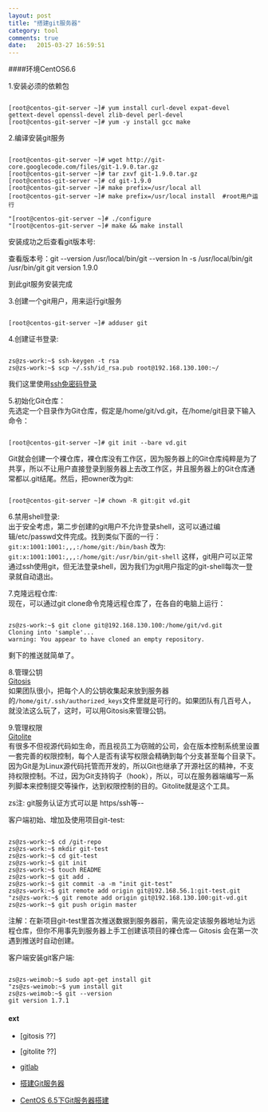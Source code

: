 ```yaml
---
layout: post
title: "搭建git服务器"
category: tool
comments: true
date:   2015-03-27 16:59:51
---
```



####环境CentOS6.6

1.安装必须的依赖包
<pre><code>
[root@centos-git-server ~]# yum install curl-devel expat-devel gettext-devel openssl-devel zlib-devel perl-devel
[root@centos-git-server ~]# yum -y install gcc make
</code></pre>


2.编译安装git服务
<pre><code>
[root@centos-git-server ~]# wget http://git-core.googlecode.com/files/git-1.9.0.tar.gz
[root@centos-git-server ~]# tar zxvf git-1.9.0.tar.gz
[root@centos-git-server ~]# cd git-1.9.0
[root@centos-git-server ~]# make prefix=/usr/local all
[root@centos-git-server ~]# make prefix=/usr/local install  #root用户运行

"[root@centos-git-server ~]# ./configure
"[root@centos-git-server ~]# make && make install
</code></pre>

安装成功之后查看git版本号:  

查看版本号：git --version
/usr/local/bin/git --version
ln -s /usr/local/bin/git /usr/bin/git
git version 1.9.0

到此git服务安装完成  


3.创建一个git用户，用来运行git服务  
<pre><code>
[root@centos-git-server ~]# adduser git
</code></pre>


4.创建证书登录:  
<pre><code>
zs@zs-work:~$ ssh-keygen -t rsa
zs@zs-work:~$ scp ~/.ssh/id_rsa.pub root@192.168.130.100:~/
</code></pre>

我们这里使用[ssh免密码登录](/tool/2014/10/23/ssh免密码登录.html)


5.初始化Git仓库：  
先选定一个目录作为Git仓库，假定是/home/git/vd.git，在/home/git目录下输入命令：
<pre><code>
[root@centos-git-server ~]# git init --bare vd.git
</code></pre>

Git就会创建一个裸仓库，裸仓库没有工作区，因为服务器上的Git仓库纯粹是为了共享，所以不让用户直接登录到服务器上去改工作区，并且服务器上的Git仓库通常都以.git结尾。然后，把owner改为git:  
<pre><code>
[root@centos-git-server ~]# chown -R git:git vd.git
</code></pre>


6.禁用shell登录:  
出于安全考虑，第二步创建的git用户不允许登录shell，这可以通过编辑/etc/passwd文件完成。找到类似下面的一行：  
`git:x:1001:1001:,,,:/home/git:/bin/bash`
改为:  
`git:x:1001:1001:,,,:/home/git:/usr/bin/git-shell`
这样，git用户可以正常通过ssh使用git，但无法登录shell，因为我们为git用户指定的git-shell每次一登录就自动退出。


7.克隆远程仓库:  
现在，可以通过git clone命令克隆远程仓库了，在各自的电脑上运行：
<pre><code>
zs@zs-work:~$ git clone git@192.168.130.100:/home/git/vd.git
Cloning into 'sample'...
warning: You appear to have cloned an empty repository.
</code></pre>
剩下的推送就简单了。


8.管理公钥  
[Gitosis](https://github.com/res0nat0r/gitosis)  
如果团队很小，把每个人的公钥收集起来放到服务器的`/home/git/.ssh/authorized_keys`文件里就是可行的。如果团队有几百号人，就没法这么玩了，这时，可以用Gitosis来管理公钥。


9.管理权限  
[Gitolite](https://github.com/sitaramc/gitolite)  
有很多不但视源代码如生命，而且视员工为窃贼的公司，会在版本控制系统里设置一套完善的权限控制，每个人是否有读写权限会精确到每个分支甚至每个目录下。因为Git是为Linux源代码托管而开发的，所以Git也继承了开源社区的精神，不支持权限控制。不过，因为Git支持钩子（hook），所以，可以在服务器端编写一系列脚本来控制提交等操作，达到权限控制的目的。Gitolite就是这个工具。



zs注: git服务认证方式可以是 https/ssh等--


客户端初始、增加及使用项目git-test:  
<pre><code>
zs@zs-work:~$ cd /git-repo
zs@zs-work:~$ mkdir git-test
zs@zs-work:~$ cd git-test
zs@zs-work:~$ git init
zs@zs-work:~$ touch README
zs@zs-work:~$ git add .
zs@zs-work:~$ git commit -a -m "init git-test"
zs@zs-work:~$ git remote add origin git@192.168.56.1:git-test.git
"zs@zs-work:~$ git remote add origin git@192.168.130.100:git-vd.git
zs@zs-work:~$ git push origin master
</code></pre>

注解：在新项目git-test里首次推送数据到服务器前，需先设定该服务器地址为远程仓库，但你不用事先到服务器上手工创建该项目的裸仓库— Gitosis 会在第一次遇到推送时自动创建。


客户端安装git客户端:  
<pre><code>
zs@zs-weimob:~$ sudo apt-get install git
"zs@zs-weimob:~$ yum install git
zs@zs-weimob:~$ git --version
git version 1.7.1
</code></pre>


#### ext
- [gitosis ??]
- [gitolite ??]
- [gitlab](/tool/2014/10/14/gitlab.html)

- [搭建Git服务器](http://www.liaoxuefeng.com/wiki/0013739516305929606dd18361248578c67b8067c8c017b000/00137583770360579bc4b458f044ce7afed3df579123eca000)
- [CentOS 6.5下Git服务器搭建](http://www.centoscn.com/CentosServer/ftp/2014/0414/2789.html)

